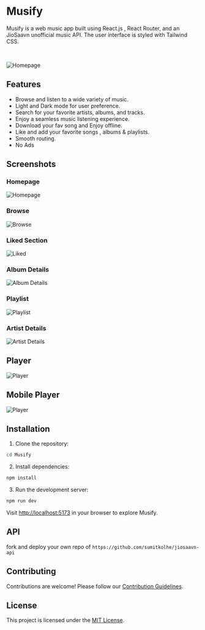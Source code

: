 # Musify

Musify is a web music app built using React.js , React Router, and an JioSaavn unofficial music API. The user interface is styled with Tailwind CSS.

<br/>

![Homepage](/public/HomePage.png)

## Features

- Browse and listen to a wide variety of music.
- Light and Dark mode for user preference.
- Search for your favorite artists, albums, and tracks.
- Enjoy a seamless music listening experience.
- Download your fav song and Enjoy offline.
- Like and add your favorite songs , albums & playlists.
- Smooth routing.
- No Ads 


## Screenshots

### Homepage

![Homepage](/public/HomePage.png)

### Browse

![Browse](/public/Browse.png)

### Liked Section
![Liked](/public/Like.png)

### Album Details
![Album Details](/public/Album.png)

### Playlist

![Playlist](/public/Playlist.png)

### Artist Details
![Artist Details](/public/Artist.png)

## Player

![Player](/public/PlayerPC.png)

## Mobile Player

![Player](/public/Player.png)


## Installation

1. Clone the repository:

```bash
cd Musify
```

2. Install dependencies:

```bash
npm install 
```

3. Run the development server:

```bash
npm run dev
```

Visit [http://localhost:5173](http://localhost:5173) in your browser to explore Musify.

## API

fork and deploy your own repo of `https://github.com/sumitkolhe/jiosaavn-api` 

## Contributing

Contributions are welcome! Please follow our [Contribution Guidelines](CONTRIBUTING.md).

## License

This project is licensed under the [MIT License](LICENSE).

